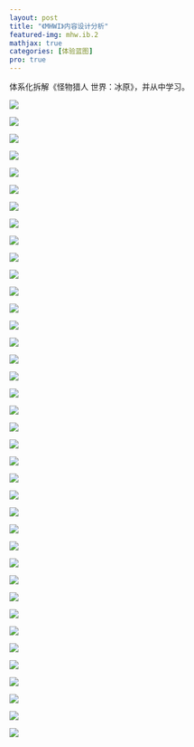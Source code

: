 ```yaml
---
layout: post
title: "《MHWI》内容设计分析"
featured-img: mhw.ib.2
mathjax: true
categories: [体验蓝图]
pro: true
---
```


体系化拆解《怪物猎人 世界：冰原》，并从中学习。

<!--more-->

![](/assets/img/gameplay/mhwi/01.jpg)

![](/assets/img/gameplay/mhwi/02.jpg)

![](/assets/img/gameplay/mhwi/03.jpg)

![](/assets/img/gameplay/mhwi/04.jpg)

![](/assets/img/gameplay/mhwi/05.jpg)

![](/assets/img/gameplay/mhwi/06.jpg)

![](/assets/img/gameplay/mhwi/07.jpg)

![](/assets/img/gameplay/mhwi/08.jpg)

![](/assets/img/gameplay/mhwi/09.jpg)

![](/assets/img/gameplay/mhwi/10.jpg)

![](/assets/img/gameplay/mhwi/11.jpg)

![](/assets/img/gameplay/mhwi/12.jpg)

![](/assets/img/gameplay/mhwi/13.jpg)

![](/assets/img/gameplay/mhwi/14.jpg)

![](/assets/img/gameplay/mhwi/15.jpg)

![](/assets/img/gameplay/mhwi/16.jpg)

![](/assets/img/gameplay/mhwi/17.jpg)

![](/assets/img/gameplay/mhwi/18.jpg)

![](/assets/img/gameplay/mhwi/19.jpg)

![](/assets/img/gameplay/mhwi/20.jpg)

![](/assets/img/gameplay/mhwi/21.jpg)

![](/assets/img/gameplay/mhwi/22.jpg)

![](/assets/img/gameplay/mhwi/23.jpg)

![](/assets/img/gameplay/mhwi/24.jpg)

![](/assets/img/gameplay/mhwi/25.jpg)

![](/assets/img/gameplay/mhwi/26.jpg)

![](/assets/img/gameplay/mhwi/27.jpg)

![](/assets/img/gameplay/mhwi/28.jpg)

![](/assets/img/gameplay/mhwi/29.jpg)

![](/assets/img/gameplay/mhwi/30.jpg)

![](/assets/img/gameplay/mhwi/31.jpg)

![](/assets/img/gameplay/mhwi/32.jpg)

![](/assets/img/gameplay/mhwi/33.jpg)

![](/assets/img/gameplay/mhwi/34.jpg)

![](/assets/img/gameplay/mhwi/35.jpg)

![](/assets/img/gameplay/mhwi/36.jpg)

![](/assets/img/gameplay/mhwi/37.jpg)

![](/assets/img/gameplay/mhwi/38.jpg)

